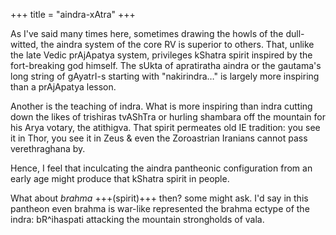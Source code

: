 +++
title = "aindra-xAtra"
+++

As I've said many times here, sometimes drawing the howls of the dull-witted, the aindra system of the core RV is superior to others. That, unlike the late Vedic prAjApatya system, privileges kShatra spirit inspired by the fort-breaking god himself. The sUkta of apratiratha aindra or the gautama's long string of gAyatrI-s starting with "nakirindra…" is largely more inspiring than a prAjApatya lesson.

Another is the teaching of indra. What is more inspiring than indra cutting down the likes of trishiras tvAShTra or hurling shambara off the mountain for his Arya votary, the atithigva. That spirit permeates old IE tradition: you see it in Thor, you see it in Zeus & even the Zoroastrian Iranians cannot pass verethraghana by. 

Hence, I feel that inculcating the aindra pantheonic configuration from an early age might produce that kShatra spirit in people. 

What about _brahma_ +++(spirit)+++ then?  some might ask. I'd say in this pantheon even brahma is war-like represented the brahma ectype of the indra: bR^ihaspati attacking the mountain strongholds of vala.